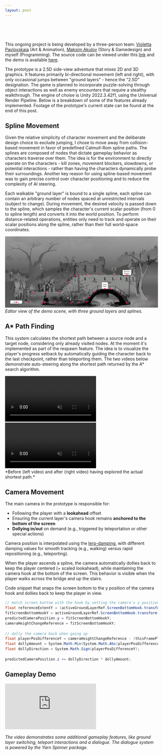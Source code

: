 ```yaml
---
layout: post
---
```


<div style="height: 50px;"></div>

This ongoing project is being developed by a three-person team: [Violetta Pavlovskaia](https://www.artstation.com/puba) (Art & Animation), [Maksim Akulov](https://www.artstation.com/akulov) (Story & Gamedesign) and myself (Programming). The source code can be viewed under this [link](https://github.com/kamilashi/ghosts_never_talk/tree/prototype) and the demo is available [here](https://github.com/kamilashi/ghosts_never_talk/tree/build). <!-- The demo is available under [this link]() by launching the  --> 

The prototype is a 2.5D side-view adventure that mixes 2D and 3D graphics. It features primarily bi-directional movement (left and right), with only occasional jumps between "ground layers" - hence the "2.5D" designation. The game is planned to incorporate puzzle-solving through object interactions as well as enemy encounters that require a stealthy walkthrough. The engine of choise is Unity 2022.3.42f1, using the Universal Render Pipeline. Below is a breakdown of some of the features already implemented. Footage of the prototype's current state can be found at the end of this post.

## Spline Movement

Given the relative simplicity of character movement and the deliberate design choice to exclude jumping, I chose to move away from collision-based movement in favor of predefined Catmull-Rom spline paths. The splines are composed of nodes that dictate gameplay behavior as characters traverse over them. The idea is for the environment to directly operate on the characters - kill zones, movement blockers, slowdowns, or potential interactions - rather than having the characters dynamically probe their surroundings. Another key reason for using spline-based movement was to gain precise control over character positioning and to reduce the complexity of AI steering.

Each walkable "ground layer" is bound to a single spline, each spline can contain an arbitrary number of nodes spaced at unrestricted intervals (subject to change). During movement, the desired velocity is passed down to the spline, which samples the character's current scalar position (from 0 to spline length) and converts it into the world position. <!-- This world position is then returned to the Movement System and applied to the character. --> To perform distance-related operations, entities only need to track and operate on their scalar positions along the spline, rather than their full world-space coordinates.

![Alt text](/assets/images/ghosts/editorscene2.png)
*Editor view of the demo scene, with three ground layers and splines. <!--from 0 (closest) to 2 (farthest).-->*

<!-- <details>
<summary>Code snippet that samples the current position on the spline, as well as some other gampley-specific info.</summary>
	{% include gnt_spline_movement_code.html %}
</details> -->

## A* Path Finding

This system calculates the shortest path between a source node and a target node, considering only already visited nodes. At the moment it's implemented as part of the respawn feature. The idea is to visualize the player's progress setback by automatically guiding the character back to the last checkpoint, rather than teleporting them. The two videos below demonstrate auto-steering along the shortest path returned by the A* search algorithm.

<div class="video-row vid-2" >
	<video autoplay muted loop playsinline preload="metadata">
	  <source src="/assets/videos/pathfinding_unexplored_f.mp4?v=1" type="video/mp4">
	  Could not load the video
	</video >
	<video autoplay muted loop playsinline preload="metadata">
	  <source src="/assets/videos/pathfinding_explored_f.mp4?v=1" type="video/mp4">
	  Could not load the video
	</video >
</div >
*Before (left video) and after (right video) having explored the actual shortest path.*

## Camera Movement

The main camera in the prototype is responsible for:

- Following the player with a **lookahead** offset
- Ensuring the current layer's camera hook remains **anchored to the bottom of the screen**
- **Dollying in/out** on demand (e.g., triggered by teleportation or other special actions)

Camera position is interpolated using the [lerp-damping](https://www.rorydriscoll.com/2016/03/07/frame-rate-independent-damping-using-lerp/), with different damping values for smooth tracking (e.g., walking) versus rapid repositioning (e.g., teleporting).

When the player ascends a spline, the camera automatically dollies back to keep the player centered (+ scaled lookahead), while maintaining the camera hook at the bottom of the screen. This behavior is visible when the player walks across the bridge and up the stairs.

<!-- <details>
<summary>Camera update code</summary>
	{% include gnt_camera_movement_code.html %}
</details> -->

Code snippet that snaps the screen bottom to the y position of the camera hook and dollies back to keep the player in view.

``` csharp
// match screen bottom with the hook by setting the camera's y position
float referenceExtentY = (activeGroundLayerRef.ScreenBottomHook.transform.position.z - transform.position.z) * (float)System.Math.Tan(mainCamera.fieldOfView * 0.5 * (System.Math.PI / 180.0));
fitScreenBottomHookY = activeGroundLayerRef.ScreenBottomHook.transform.position.y + referenceExtentY;
predictedCameraPosition.y = fitScreenBottomHookY;
cameraHeightChangeReference = fitScreenBottomHookY;

// dolly the camera back when going up 
float playerPosDifferenceY = cameraHeightChangeReference - (thisFramePlayerPosition.y + cameraHeightChangeThreshold);
float dollyAmount = System.Math.Min(System.Math.Abs(playerPosDifferenceY), maxDollyAmount);
float dollyDirection = System.Math.Sign(playerPosDifferenceY);

predictedCameraPosition.z += dollyDirection * dollyAmount;
```

## Gameplay Demo

<!-- <video width="720px" controls muted loop playsinline preload="metadata">
    <source src="/assets/videos/gnt_f.mp4?v=4" type="video/mp4">
	Could not load the video
</video > -->
<!-- autoplay; -->

<!-- <div style="padding:56.25% 0 0 0;position:relative;"><iframe src="https://player.vimeo.com/video/1085071250?h=ec64e917bb&amp;badge=0&amp;autopause=0&amp;player_id=0&amp;app_id=58479" frameborder="0" allow="autoplay; fullscreen; picture-in-picture; clipboard-write; encrypted-media" style="position:absolute;top:0;left:0;width:100%;height:100%;" title="Ghosts Never Talk Demo"></iframe></div><script src="https://player.vimeo.com/api/player.js"></script> -->

<div class="video-embed">
	<iframe src="https://player.vimeo.com/video/1085071250?h=ec64e917bb&amp;badge=0&amp;autopause=0&amp;player_id=0&amp;app_id=58479" frameborder="0" allow=" fullscreen; picture-in-picture" allowfullscreen></iframe> 
</div>

*The video demonstrates some additional gameplay features, like ground layer switching, teleport interactions and a dialogue. The dialogue system is powered by the Yarn Spinner package.*

